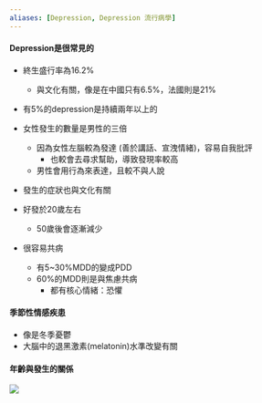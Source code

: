 ```yaml
---
aliases: [Depression, Depression 流行病學]
---
```


#### Depression是很常見的
- 終生盛行率為16.2%
	- 與文化有關，像是在中國只有6.5%，法國則是21%
- 有5%的depression是持續兩年以上的
- 女性發生的數量是男性的三倍
	- 因為女性左腦較為發達 (善於講話、宣洩情緒)，容易自我批評
		- 也較會去尋求幫助，導致發現率較高
	- 男性會用行為來表達，且較不與人說
- 發生的症狀也與文化有關
- 好發於20歲左右
	- 50歲後會逐漸減少


- 很容易共病
	- 有5~30%MDD的變成PDD
	- 60%的MDD則是與焦慮共病
		- 都有核心情緒：恐懼

#### 季節性情感疾患
- 像是冬季憂鬱
- 大腦中的退黑激素(melatonin)水準改變有關

#### 年齡與發生的關係
![](https://i.imgur.com/C4o7GO6.png)